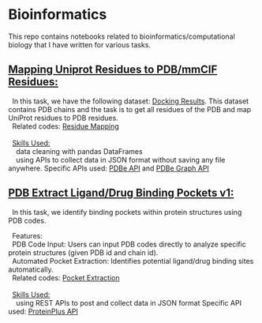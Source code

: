 # Bioinformatics

This repo contains notebooks related to bioinformatics/computational biology that I have written for various tasks.

## <ins>Mapping Uniprot Residues to PDB/mmCIF Residues:</ins> <br />
&nbsp; In this task, we have the following dataset: [Docking Results](Residue_Mapping/Docking_Results.txt). This dataset contains PDB chains and the task is to get all residues of the PDB and map UniProt residues to PDB residues. <br /> 
&nbsp; Related codes: [Residue Mapping](Residue_Mapping/map_uniprot_residues_to_pdb_residues.ipynb)<br />  <br /> 
&nbsp; <ins> Skills Used:</ins> <br /> 
&nbsp; &nbsp; data cleaning with pandas DataFrames <br /> 
&nbsp; &nbsp; using APIs to collect data in JSON format without saving any file anywhere. Specific APIs used: [PDBe API](https://www.ebi.ac.uk/pdbe/api/) and [PDBe Graph API](https://www.ebi.ac.uk/pdbe/graph-api/pdbe_doc/)

## <ins>PDB Extract Ligand/Drug Binding Pockets v1:</ins> <br />
&nbsp; In this task, we identify binding pockets within protein structures using PDB codes.

&nbsp; Features:  <br /> 
&nbsp; PDB Code Input: Users can input PDB codes directly to analyze specific protein structures (given PDB id and chain id). <br /> 
&nbsp; Automated Pocket Extraction: Identifies potential ligand/drug binding sites automatically. <br /> 
&nbsp; Related codes: [Pocket Extraction](Scripts_Drug_Repurposing/pdb_extract_pockets_v1.ipynb)<br />  <br /> 
&nbsp; <ins> Skills Used:</ins> <br /> 
&nbsp; &nbsp; using REST APIs to post and collect data in JSON format Specific API used: [ProteinPlus API](https://proteins.plus/help/dogsite_rest)
